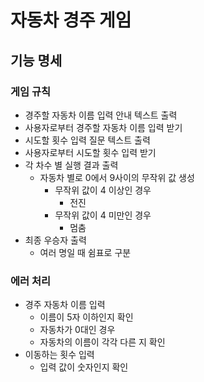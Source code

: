 # 자동차 경주 게임

## 기능 명세
### 게임 규칙
-  경주할 자동차 이름 입력 안내 텍스트 출력
-  사용자로부터 경주할 자동차 이름 입력 받기
-  시도할 횟수 입력 질문 텍스트 출력
-   사용자로부터 시도할 횟수 입력 받기
-  각 차수 별 실행 결과 출력
    -  자동차 별로 0에서 9사이의 무작위 값 생성
        -  무작위 값이 4 이상인 경우
            -  전진
        -  무작위 값이 4 미만인 경우
            - 멈춤
-  최종 우승자 출력
    - 여러 명일 때 쉼표로 구분


### 에러 처리
- 경주 자동차 이름 입력
    - 이름이 5자 이하인지 확인
    - 자동차가 0대인 경우
    -  자동차의 이름이 각각 다른 지 확인
- 이동하는 횟수 입력
    - 입력 값이 숫자인지 확인




